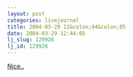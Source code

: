 ```yaml
---
layout: post
categories: livejournal
title: 2004-03-29 12&colon;44&colon;05
date: 2004-03-29 12:44:05
lj_slug: 129926
lj_id: 129926
---
```

[Nice..](http://www.dieselsweeties.com/)

